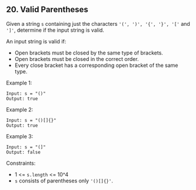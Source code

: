 ## 20. Valid Parentheses

Given a string `s` containing just the characters `'(', ')', '{', '}', '['` and `']'`, determine if the input string is valid.

An input string is valid if:

- Open brackets must be closed by the same type of brackets.
- Open brackets must be closed in the correct order.
- Every close bracket has a corresponding open bracket of the same type.

Example 1:

```
Input: s = "()"
Output: true
```

Example 2:

```
Input: s = "()[]{}"
Output: true
```

Example 3:

```
Input: s = "(]"
Output: false
```

Constraints:

- 1 <= `s.length` <= 10^4
- `s` consists of parentheses only `'()[]{}'`.
